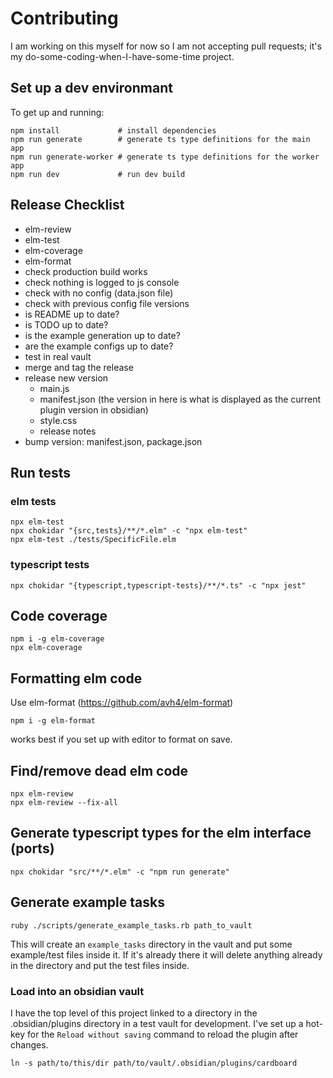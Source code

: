 # Contributing
I am working on this myself for now so I am not accepting pull requests; it's my
do-some-coding-when-I-have-some-time project.

## Set up a dev environmant
To get up and running:

```
npm install             # install dependencies
npm run generate        # generate ts type definitions for the main app
npm run generate-worker # generate ts type definitions for the worker app
npm run dev             # run dev build
```

## Release Checklist
- elm-review
- elm-test
- elm-coverage
- elm-format
- check production build works
- check nothing is logged to js console
- check with no config (data.json file)
- check with previous config file versions
- is README up to date?
- is TODO up to date?
- is the example generation up to date?
- are the example configs up to date?
- test in real vault
- merge and tag the release
- release new version
  - main.js
  - manifest.json (the version in here is what is displayed as the current plugin version
                   in obsidian)
  - style.css
  - release notes
- bump version: manifest.json, package.json

## Run tests

### elm tests
```
npx elm-test
npx chokidar "{src,tests}/**/*.elm" -c "npx elm-test"
npx elm-test ./tests/SpecificFile.elm
```

### typescript tests
```
npx chokidar "{typescript,typescript-tests}/**/*.ts" -c "npx jest"
```

## Code coverage
```
npm i -g elm-coverage
npx elm-coverage
```

## Formatting elm code
Use elm-format (https://github.com/avh4/elm-format)

```
npm i -g elm-format
```

works best if you set up with editor to format on save.

## Find/remove dead elm code
```
npx elm-review
npx elm-review --fix-all
```

## Generate typescript types for the elm interface (ports)
```
npx chokidar "src/**/*.elm" -c "npm run generate"
```

## Generate example tasks
```
ruby ./scripts/generate_example_tasks.rb path_to_vault
```

This will create an `example_tasks` directory in the vault and put some
example/test files inside it.  If it's already there it will delete
anything already in the directory and put the test files inside.

### Load into an obsidian vault
I have the top level of this project linked to a directory in the
.obsidian/plugins directory in a test vault for development.  I've
set up a hot-key for the `Reload without saving` command to reload
the plugin after changes.

```
ln -s path/to/this/dir path/to/vault/.obsidian/plugins/cardboard
```
